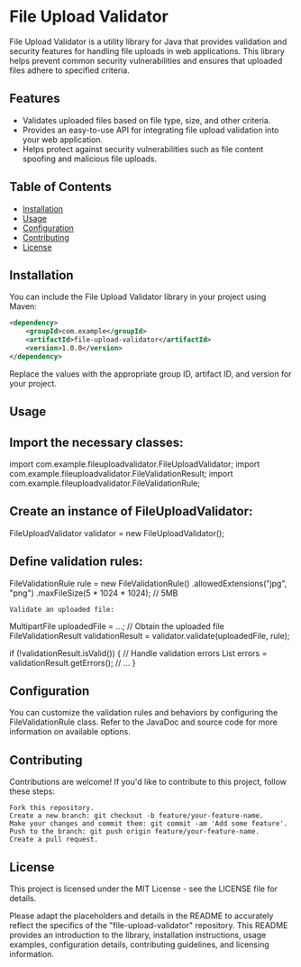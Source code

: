 # File Upload Validator

File Upload Validator is a utility library for Java that provides validation and security features for handling file uploads in web applications. This library helps prevent common security vulnerabilities and ensures that uploaded files adhere to specified criteria.

## Features

- Validates uploaded files based on file type, size, and other criteria.
- Provides an easy-to-use API for integrating file upload validation into your web application.
- Helps protect against security vulnerabilities such as file content spoofing and malicious file uploads.

## Table of Contents

- [Installation](#installation)
- [Usage](#usage)
- [Configuration](#configuration)
- [Contributing](#contributing)
- [License](#license)

## Installation

You can include the File Upload Validator library in your project using Maven:

```xml
<dependency>
    <groupId>com.example</groupId>
    <artifactId>file-upload-validator</artifactId>
    <version>1.0.0</version>
</dependency>

```

Replace the values with the appropriate group ID, artifact ID, and version for your project.

## Usage

## Import the necessary classes:


import com.example.fileuploadvalidator.FileUploadValidator;
import com.example.fileuploadvalidator.FileValidationResult;
import com.example.fileuploadvalidator.FileValidationRule;

## Create an instance of FileUploadValidator:


FileUploadValidator validator = new FileUploadValidator();

## Define validation rules:


FileValidationRule rule = new FileValidationRule()
    .allowedExtensions("jpg", "png")
    .maxFileSize(5 * 1024 * 1024); // 5MB

    Validate an uploaded file:



MultipartFile uploadedFile = ...; // Obtain the uploaded file
FileValidationResult validationResult = validator.validate(uploadedFile, rule);

if (!validationResult.isValid()) {
    // Handle validation errors
    List<String> errors = validationResult.getErrors();
    // ...
}

## Configuration

You can customize the validation rules and behaviors by configuring the FileValidationRule class. Refer to the JavaDoc and source code for more information on available options.

## Contributing

Contributions are welcome! If you'd like to contribute to this project, follow these steps:

    Fork this repository.
    Create a new branch: git checkout -b feature/your-feature-name.
    Make your changes and commit them: git commit -am 'Add some feature'.
    Push to the branch: git push origin feature/your-feature-name.
    Create a pull request.

## License

This project is licensed under the MIT License - see the LICENSE file for details.


Please adapt the placeholders and details in the README to accurately reflect the specifics of the "file-upload-validator" repository. This README provides an introduction to the library, installation instructions, usage examples, configuration details, contributing guidelines, and licensing information.
